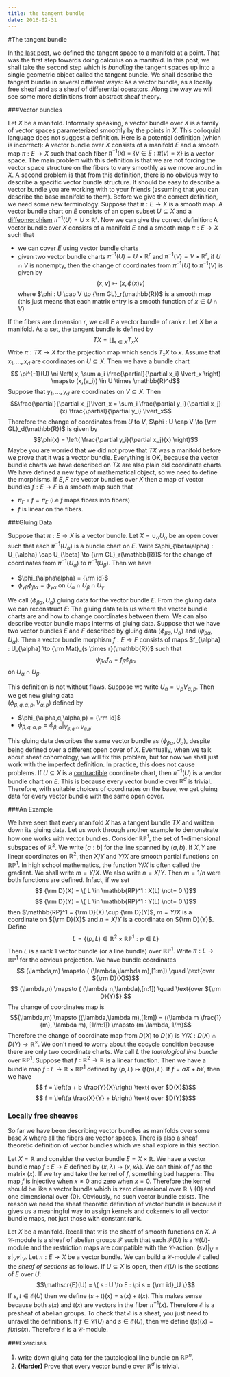 ```yaml
---
title: the tangent bundle
date: 2016-02-31
---
```


#The tangent bundle

In [the last post](2016-02-07-tangentspaces.html), we defined the tangent space to a 
manifold at a point. That was the first step towards doing calculus on a manifold. In 
this post, we shall take the second step which is *bundling* the tangent spaces up 
into a single geometric object called the tangent bundle. We shall describe the 
tangent bundle in several different ways: As a vector bundle, as a locally free sheaf 
and as a sheaf of differential operators. Along the way we will see some more 
definitions from abstract sheaf theory.

###Vector bundles

Let $X$ be a manifold. Informally speaking, a vector bundle over $X$ is a family 
of vector spaces parameterized smoothly by the points in $X$. This colloquial language 
does not suggest a definition. Here is a potential definition (which is incorrect): A 
vector bundle over $X$ consists of a manifold $E$ and a smooth map $\pi : E \to X$ 
such that each fiber $\pi^{-1}(x) = \{ v \in E : \pi(v) = x\}$ is a vector space. The 
main problem with this definition is that we are not forcing the vector space 
structure on the fibers to vary smoothly as we move around in $X$. A second problem is 
that from this definition, there is no obvious way to describe a specific vector 
bundle structure. It should be easy to describe a vector bundle you are working with to your 
friends (assuming that you can describe the base manifold to them). Before we give the 
correct definition, we need some new terminology. Suppose 
that $\pi : E \to X$ is a smooth map. A vector bundle chart on $E$ consists of an open 
subset $U \subseteq X$ and a 
[diffeomorphism](https://en.wikipedia.org/wiki/Diffeomorphism)
$\pi^{-1}(U) = U \times \mathbb{R}^r$. Now we can give the correct definition: A 
vector bundle over $X$ consists of a manifold $E$ and a smooth map $\pi : E \to X$ 
such that 

- we can cover $E$ using vector bundle charts 
- given two vector bundle charts $\pi^{-1}(U) = U \times \mathbb{R}^r$ and 
$\pi^{-1}(V) = V \times \mathbb{R}^r$, if $U \cap V$ is nonempty, then the change of 
coordinates from $\pi^{-1}(U)$ to $\pi^{-1}(V)$ is given by
$$(x,v) \mapsto (x,\phi(x)v)$$
where $\phi : U \cap V \to {\rm GL}_r(\mathbb{R})$ is a smooth map (this just means 
that each matrix entry is a smooth function of $x \in U \cap V$)

If the fibers are dimension $r$, we call $E$ a vector bundle of rank $r$. Let $X$ be a 
manifold. As a set, the tangent bundle is defined by
$$TX = \coprod_{x \in X}T_x X$$
Write $\pi : TX \to X$ for the projection map which sends $T_xX$ to $x$. Assume that 
$x_1,\dots,x_d$ are coordinates on $U \subseteq X$. Then we have a bundle chart
$$ \pi^{-1}(U) \ni \left( x, \sum a_i \frac{\partial}{\partial x_i} \lvert_x \right) 
\mapsto 
(x,(a_i)) \in U \times \mathbb{R}^d$$ 
Suppose that $y_1,\dots,y_d$ are coordinates on $V \subseteq X$. Then 
$$\frac{\partial}{\partial x_j}\lvert_x = \sum_i \frac{\partial y_i}{\partial x_j}(x) 
\frac{\partial}{\partial y_i} \lvert_x$$
Therefore the change of coordinates from $U$ to $V$, $\phi : U \cap V \to {\rm 
GL}_d(\mathbb{R})$ is given by
$$\phi(x) = \left( \frac{\partial y_i}{\partial x_j}(x) \right)$$
Maybe you are worried that we did not prove that $TX$ was a manifold before we prove 
that it was a vector bundle. Everything is OK, because the vector bundle charts we 
have described on $TX$ are also plain old coordinate charts. We have defined a new 
type of mathematical object, so we need to define the morphisms. If $E,F$ are vector 
bundles over $X$ then a map of vector bundles $f : E \to F$ is a smooth map such that 

- $\pi_F \circ f = \pi_E$ (i.e $f$ maps fibers into fibers)
- $f$ is linear on the fibers.

###Gluing Data

Suppose that $\pi : E \to X$ is a vector bundle. Let $X = \cup_{\alpha} U_{\alpha}$ be 
an open cover such that each $\pi^{-1}(U_{\alpha})$ is a bundle chart on $E$. Write 
$\phi_{\beta\alpha} : U_{\alpha} \cap U_{\beta} \to {\rm GL}_r(\mathbb{R})$ for the 
change of coordinates from $\pi^{-1}(U_{\alpha})$ to $\pi^{-1}(U_{\beta})$. Then we 
have

- $\phi_{\alpha\alpha} = {\rm id}$
- $\phi_{\gamma\beta} \phi_{\beta\alpha} = \phi_{\gamma\alpha}$ on $U_{\alpha} \cap 
U_{\beta} \cap U_{\gamma}$. 

We call $(\phi_{\beta\alpha}, U_{\alpha})$ gluing data for the vector bundle $E$. From 
the gluing data we can reconstruct $E$: The gluing data tells us where the vector 
bundle charts are and how to change coordinates between them. We can also describe 
vector bundle maps interms of gluing data. Suppose that we have two vector bundles $E$ 
and $F$ described by gluing data $(\phi_{\beta\alpha},U_{\alpha})$ and 
$(\psi_{\beta\alpha},U_{\alpha})$. Then a vector bundle morphism $f : E \to F$ 
consists of maps $f_{\alpha} : U_{\alpha} \to {\rm Mat}_{s \times r}(\mathbb{R})$ 
such that
$$\psi_{\beta\alpha} f_{\alpha} = f_{\beta} \phi_{\beta\alpha}$$
on $U_{\alpha} \cap U_{\beta}$. 

This definition is not without flaws. Suppose we write 
$U_{\alpha} = \cup_p V_{\alpha, p}$. Then we get new gluing data  
$(\phi_{\beta,q,\alpha,p}, V_{\alpha,p})$ defined by 

- $\phi_{\alpha,q,\alpha,p} = {\rm id}$
- $\phi_{\beta,q,\alpha,p} = \phi_{\beta,\alpha} \lvert_{V_{\beta,q} \cap 
V_{\alpha,p}}$. 

This gluing data describes the same vector bundle as 
$(\phi_{\beta\alpha}, U_{\alpha})$, despite being defined over a different open cover 
of $X$. Eventually, when we talk about sheaf cohomology, we will fix this problem, but 
for now we shall just work with the imperfect definition. In practice, this does not 
cause problems. If $U \subseteq X$ is a
[contractible](https://en.wikipedia.org/wiki/Contractible_space) coordinate chart, 
then $\pi^{-1}(U)$ is a 
vector bundle chart on $E$. This is because every vector bundle over $\mathbb{R}^d$ is 
trivial. Therefore, with suitable choices of coordinates on the base, we get gluing 
data for every vector bundle with the same open cover.

###An Example

We have seen that every manifold $X$ has a tangent bundle $TX$ and written down its 
gluing data. Let us work through another example to demonstrate how one works with 
vector bundles. Consider $\mathbb{RP}^1$, the set of 1-dimensional subspaces of 
$\mathbb{R}^2$. We write $[a:b]$ for the line spanned by $(a,b)$. If $X,Y$ are linear 
coordinates on $\mathbb{R}^2$, then $X/Y$ and $Y/X$ are smooth partial functions on 
$\mathbb{RP}^1$. In high school mathematics, the function $Y/X$ is often called the 
gradient. We shall write $m = Y/X$. We also write $n = X/Y$. Then $m = 1/n$ were both 
functions are defined. Infact, 
if we set
$$ {\rm D}(X) = \{ L \in \mathbb{RP}^1 : X(L) \not= 0 \}$$
$$ {\rm D}(Y) = \{ L \in \mathbb{RP}^1 : Y(L) \not= 0 \}$$
then $\mathbb{RP}^1 = {\rm D}(X) \cup {\rm D}(Y)$, $m = Y/X$ is a coordinate on ${\rm 
D}(X)$ and $n = X/Y$ is a coordinate on ${\rm D}(Y)$. Define
$$ L = \{ (p,L) \in \mathbb{R}^2 \times \mathbb{RP}^1 : p \in L \} $$
Then $L$ is a rank $1$ vector bundle (or a line bundle) over $\mathbb{RP}^1$. Write 
$\pi : L \to \mathbb{RP}^1$ for the obvious projection. We have bundle coordinates
$$ (\lambda,m) \mapsto ( (\lambda,\lambda m),[1:m]) \quad \text{over ${\rm D}(X)$}$$
$$ (\lambda,n) \mapsto ( (\lambda n,\lambda),[n:1]) \quad \text{over ${\rm D}(Y)$} $$
The change of coordinates map is
$$(\lambda,m) \mapsto ((\lambda,\lambda m),[1:m]) = ((\lambda m \frac{1}{m}, \lambda 
m), [1/m:1]) \mapsto (m \lambda, 1/m)$$
Therefore the change of coordinate map from $D(X)$ to $D(Y)$ is $Y/X : D(X) \cap D(Y) 
\to \mathbb{R}^{\times}$. We don\'t need to worry about the cocycle condition because 
there are only two coordinate charts. We call $L$ the *tautological line bundle* over 
$\mathbb{RP}^1$. Suppose that $f : \mathbb{R}^2 \to \mathbb{R}$ is a linear function. 
Then we have a bundle map $f : L \to \mathbb{R} \times \mathbb{RP}^1$ defined by 
$(p,L) \mapsto (f(p),L)$. If $f = aX + bY$, then we have
$$ f = \left(a + b \frac{Y}{X}\right) \text{ over $D(X)$}$$
$$ f = \left(a \frac{X}{Y} + b\right) \text{ over $D(Y)$}$$


### Locally free sheaves

So far we have been describing vector bundles as manifolds over some base $X$ where 
all the fibers are vector spaces. There is also a sheaf theoretic definition of vector 
bundles which we shall explore in this section.

Let $X = \mathbb{R}$ and consider the vector bundle $E = X \times \mathbb{R}$. We have 
a vector bundle map $f : E \to E$ defined by $(x,\lambda) \mapsto (x, x \lambda)$. We 
can think of $f$ as the matrix $(x)$. If we try and take the kernel of $f$, something 
bad happens: The map $f$ is injective when $x \not= 0$ and zero when $x=0$. Therefore 
the kernel should be like a vector bundle which is zero dimensional over $\mathbb{R} 
\backslash \{ 0 \}$ and one dimensional over $\{ 0 \}$. Obviously, no such vector 
bundle exists. The reason we need the sheaf theoretic definition of vector bundle is 
because it gives us a meaningful way to assign kernels and cokernels to all vector 
bundle maps, not just those with constant rank.

Let $X$ be a manifold. Recall that $\mathscr{C}$ is the sheaf of smooth functions on 
$X$. A $\mathscr{C}$-module is a sheaf of abelian groups $\mathscr{F}$ such that each 
$\mathscr{F}(U)$ is a $\mathscr{C}(U)$-module and the restriction maps are compatible 
with the $\mathscr{C}$-action: $(s v) \lvert_V = s \lvert_V v \lvert_V$. Let $\pi : E 
\to X$ be a vector bundle. We can build a $\mathscr{C}$-module $\mathscr{E}$ called 
the *sheaf of sections* as 
follows. If $U \subseteq X$ is open, then $\mathscr{E}(U)$ is the sections of $E$ over 
$U$:
$$\mathscr{E}(U) = \{ s : U \to E : \pi s = {\rm id}_U \}$$
If $s,t \in \mathscr{E}(U)$ then we define $(s+t)(x) = s(x) + t(x)$. This makes sense 
because both $s(x)$ and $t(x)$ are vectors in the fiber $\pi^{-1}(x)$. Therefore 
$\mathscr{E}$ is a presheaf of abelian groups. To check that $\mathscr{E}$ is a sheaf, 
you just need to unravel the definitions. If $f \in \mathscr{C}(U)$ and $s \in 
\mathscr{E}(U)$, then we define $(fs)(x) = f(x) s(x)$. Therefore $\mathscr{E}$ is a 
$\mathscr{C}$-module.

###Exercises
1. write down gluing data for the tautological line bundle on $\mathbb{RP}^n$.
2. **(Harder)** Prove that every vector bundle over $\mathbb{R}^d$ is trivial.
